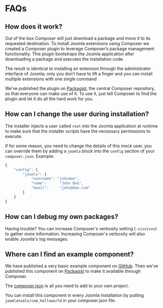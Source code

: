 # FAQs

<!-- toc -->

## How does it work?

Out of the box Composer will just download a package and move it to its requested destination. To install Joomla extensions using Composer we created a Composer plugin to leverage Composer’s package management functionality. This plugin bootstraps the Joomla application after downloading a package and executes the installation code.

The result is identical to installing an extension through the administrator interface of Joomla; only you don’t have to lift a finger and you can install multiple extensions with one single command

We’ve published the plugin on [Packagist](https://packagist.org/), the central Composer repository, so that everyone can make use of it. To use it, just tell Composer to find the plugin and let it do all the hard work for you.

## How can I change the user during installation?

The installer injects a user called `root` into the Joomla application at runtime to make sure that the installer scripts have the necessary permissions to execute.

If for some reason, you need to change the details of this mock user, you can override them by adding a `joomla` block into the `config` section of your `composer.json`. Example:  

```js
{
    "config": {
        "joomla": {
            "username": "johndoe",
            "name":		 "John Doe",
            "email": 	 "john@doe.com"
        }
    }
}
```

## How can I debug my own packages?

Having trouble? You can increase Composer's verbosity setting (`-v|vv|vvv`) to gather more information. Increasing Composer's verbosity will also enable Joomla's log messages.

## Where can I find an example component?

We have published a very basic example component on [GitHub](https://github.com/joomlatools/joomla-com_helloworld). Then we've published this component on [Packagist](https://packagist.org/packages/joomlatools/com_helloworld) to make it available through Composer.

The [composer.json](https://github.com/joomlatools/joomla-com_helloworld/blob/master/composer.json) is all you need to add to your own project.

You can install this component in every Joomla installation by putting `joomlatools/com_helloworld` in your composer.json file.
